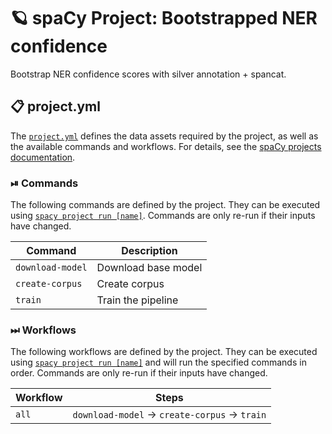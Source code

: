 <!-- SPACY PROJECT: AUTO-GENERATED DOCS START (do not remove) -->

# 🪐 spaCy Project: Bootstrapped NER confidence

Bootstrap NER confidence scores with silver annotation + spancat.

## 📋 project.yml

The [`project.yml`](project.yml) defines the data assets required by the
project, as well as the available commands and workflows. For details, see the
[spaCy projects documentation](https://spacy.io/usage/projects).

### ⏯ Commands

The following commands are defined by the project. They
can be executed using [`spacy project run [name]`](https://spacy.io/api/cli#project-run).
Commands are only re-run if their inputs have changed.

| Command | Description |
| --- | --- |
| `download-model` | Download base model |
| `create-corpus` | Create corpus |
| `train` | Train the pipeline |

### ⏭ Workflows

The following workflows are defined by the project. They
can be executed using [`spacy project run [name]`](https://spacy.io/api/cli#project-run)
and will run the specified commands in order. Commands are only re-run if their
inputs have changed.

| Workflow | Steps |
| --- | --- |
| `all` | `download-model` &rarr; `create-corpus` &rarr; `train` |

<!-- SPACY PROJECT: AUTO-GENERATED DOCS END (do not remove) -->
